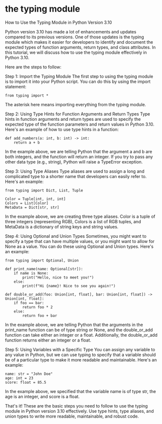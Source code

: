 
the typing module
=================
How to Use the Typing Module in Python Version 3.10

Python version 3.10 has made a lot of enhancements and updates compared to its previous versions. One of those updates is the typing module which makes it easier for developers to identify and document the expected types of function arguments, return types, and class attributes. In this tutorial, we will discuss how to use the typing module effectively in Python 3.10.

Here are the steps to follow:

Step 1: Import the Typing Module
The first step to using the typing module is to import it into your Python script. You can do this by using the import statement:

```
from typing import *
```

The asterisk here means importing everything from the typing module.

Step 2: Using Type Hints for Function Arguments and Return Types
Type hints in function arguments and return types are used to specify the expected type of the function parameters and return values in Python 3.10. Here's an example of how to use type hints in a function:

```
def add_numbers(a: int, b: int) -> int:
    return a + b
```

In the example above, we are telling Python that the argument a and b are both integers, and the function will return an integer. If you try to pass any other data type (e.g., string), Python will raise a TypeError exception.

Step 3: Using Type Aliases
Type aliases are used to assign a long and complicated type to a shorter name that developers can easily refer to. Here's an example:

```
from typing import Dict, List, Tuple

Color = Tuple[int, int, int]
Colors = List[Color]
MetaData = Dict[str, str]
```

In the example above, we are creating three type aliases. Color is a tuple of three integers (representing RGB), Colors is a list of RGB tuples, and MetaData is a dictionary of string keys and string values.

Step 4: Using Optional and Union Types
Sometimes, you might want to specify a type that can have multiple values, or you might want to allow for None as a value. You can do these using Optional and Union types. Here's an example:

```
from typing import Optional, Union

def print_name(name: Optional[str]):
    if name is None:
        print("Hello, nice to meet you!")
    else:
        print(f"Hi {name}! Nice to see you again!")

def double_or_add(foo: Union[int, float], bar: Union[int, float]) -> Union[int, float]:
    if foo == bar:
        return foo * 2
    else:
        return foo + bar
```

In the example above, we are telling Python that the arguments in the print_name function can be of type string or None, and the double_or_add function can take either an integer or a float. Additionally, the double_or_add function returns either an integer or a float.

Step 5: Using Variables with a Specific Type
You can assign any variable to any value in Python, but we can use typing to specify that a variable should be of a particular type to make it more readable and maintainable. Here's an example:

```
name: str = "John Doe"
age: int = 23
score: float = 85.5
```

In the example above, we specified that the variable name is of type str, the age is an integer, and score is a float.

That's it! These are the basic steps you need to follow to use the typing module in Python version 3.10 effectively. Use type hints, type aliases, and union types to write more readable, maintainable, and robust code.